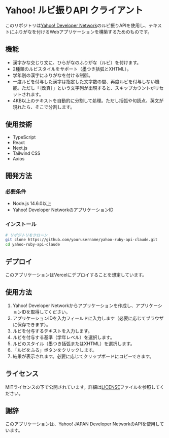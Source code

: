 # Yahoo! ルビ振りAPI クライアント

このリポジトリは[Yahoo! Developer Network](https://developer.yahoo.co.jp/webapi/jlp/furigana/v2/furigana.html)のルビ振りAPIを使用し、テキストにふりがなを付けるWebアプリケーションを構築するためのものです。

## 機能

- 漢字かな交じり文に、ひらがなのふりがな（ルビ）を付けます。
- 2種類のルビスタイルをサポート（墨つき括弧とXHTML）。
- 学年別の漢字にふりがなを付ける制御。
- 一度ルビを付与した漢字は指定した文字数の間、再度ルビを付与しない機能。ただし「｛改頁｝」という文字列が出現すると、スキップカウントがリセットされます。
- 4KB以上のテキストを自動的に分割して処理。ただし括弧や句読点、英文が現れたら、そこで分割します。

## 使用技術

- TypeScript
- React
- Next.js
- Tailwind CSS
- Axios

## 開発方法

### 必要条件

- Node.js 14.6.0以上
- Yahoo! Developer NetworkのアプリケーションID

### インストール

```bash
# リポジトリをクローン
git clone https://github.com/yourusername/yahoo-ruby-api-claude.git
cd yahoo-ruby-api-claude
```

## デプロイ

このアプリケーションはVercelにデプロイすることを想定しています。

## 使用方法

1. Yahoo! Developer Networkからアプリケーションを作成し、アプリケーションIDを取得してください。
2. アプリケーションIDを入力フィールドに入力します（必要に応じてブラウザに保存できます）。
3. ルビを付与するテキストを入力します。
4. ルビを付与する基準（学年レベル）を選択します。
5. ルビのスタイル（墨つき括弧またはXHTML）を選択します。
6. 「ルビをふる」ボタンをクリックします。
7. 結果が表示されます。必要に応じてクリップボードにコピーできます。

## ライセンス

MITライセンスの下で公開されています。詳細は[LICENSE](LICENSE)ファイルを参照してください。

## 謝辞

このアプリケーションは、Yahoo! JAPAN Developer NetworkのAPIを使用しています。